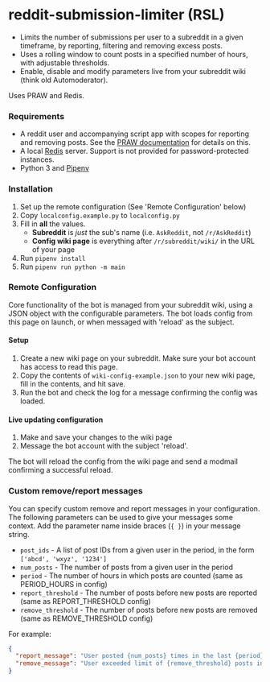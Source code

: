 # reddit-submission-limiter (RSL)
- Limits the number of submissions per user to a subreddit in a given timeframe, by reporting, filtering and removing excess posts. 
- Uses a rolling window to count posts in a specified number of hours, with adjustable thresholds. 
- Enable, disable and modify parameters live from your subreddit wiki (think old Automoderator).

Uses PRAW and Redis.

### Requirements
- A reddit user and accompanying script app with scopes for reporting and removing posts. See the [PRAW documentation](https://praw.readthedocs.io/en/latest/index.html) for details on this.
- A local [Redis](https://redis.io/) server. Support is not provided for password-protected instances.
- Python 3 and [Pipenv](https://pipenv.pypa.io/en/latest/)

### Installation
1. Set up the remote configuration (See 'Remote Configuration' below)
2. Copy `localconfig.example.py` to `localconfig.py`
3. Fill in **all** the values. 
   - **Subreddit** is _just_ the sub's name (i.e. `AskReddit`, not `/r/AskReddit`)
   - **Config wiki page** is everything after `/r/subreddit/wiki/` in the URL of your page
4. Run `pipenv install`
5. Run `pipenv run python -m main`

### Remote Configuration
Core functionality of the bot is managed from your subreddit wiki, using a JSON object with the configurable parameters. The bot loads config from this page on launch, or when messaged with 'reload' as the subject.

#### Setup
1. Create a new wiki page on your subreddit. Make sure your bot account has access to read this page.
2. Copy the contents of `wiki-config-example.json` to your new wiki page, fill in the contents, and hit save.
3. Run the bot and check the log for a message confirming the config was loaded.

#### Live updating configuration
1. Make and save your changes to the wiki page
2. Message the bot account with the subject 'reload'. 

The bot will reload the config from the wiki page and send a modmail confirming a successful reload.


### Custom remove/report messages
You can specify custom remove and report messages in your configuration. The following parameters can be used to give your messages some context. Add the parameter name inside braces (`{ }`) in your message string.
- `post_ids` - A list of post IDs from a given user in the period, in the form `['abcd', 'wxyz', '1234']`
- `num_posts` - The number of posts from a given user in the period
- `period` - The number of hours in which posts are counted (same as PERIOD_HOURS in config)
- `report_threshold` - The number of posts before new posts are reported (same as REPORT_THRESHOLD config)
- `remove_threshold` - The number of posts before new posts are removed (same as REMOVE_THRESHOLD config)

For example:
```json
{
  "report_message": "User posted {num_posts} times in the last {period} hours | {post_ids}",
  "remove_message": "User exceeded limit of {remove_threshold} posts in {period}h"
}
```